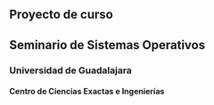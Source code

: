 ## Proyecto de curso

## Seminario de Sistemas Operativos

### Universidad de Guadalajara

#### Centro de Ciencias Exactas e Ingenierías

